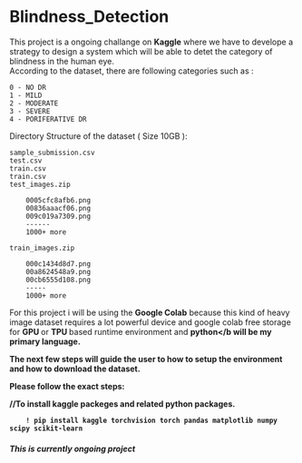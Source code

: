 # Blindness_Detection

This project is a ongoing challange on <b>Kaggle</b> where we have to develope a strategy to design a system which will be able to detet the category of blindness in the human eye.
<br>
According to the dataset, there are following categories such as :

    0 - NO DR
    1 - MILD
    2 - MODERATE
    3 - SEVERE
    4 - PORIFERATIVE DR

Directory Structure of the dataset ( Size 10GB ):
        
    sample_submission.csv
    test.csv
    train.csv
    train.csv
    test_images.zip
    
        0005cfc8afb6.png
        00836aaacf06.png
        009c019a7309.png
        ------
        1000+ more
        
    train_images.zip
    
        000c1434d8d7.png
        00a8624548a9.png
        00cb6555d108.png
        -----
        1000+ more

For this project i will be using the <b>Google Colab</b> because this kind of heavy image dataset requires a lot powerful device and google colab free storage for <b>GPU </b> or <b> TPU </b> based runtime environment and <b> python</b will be my primary language.

The next few steps will guide the user to how to setup the environment and  how to download the dataset.

Please follow the exact steps:

//To install kaggle packeges and related python packages.

        ! pip install kaggle torchvision torch pandas matplotlib numpy scipy scikit-learn


<h5><b>This is currently ongoing project</b></h5>
